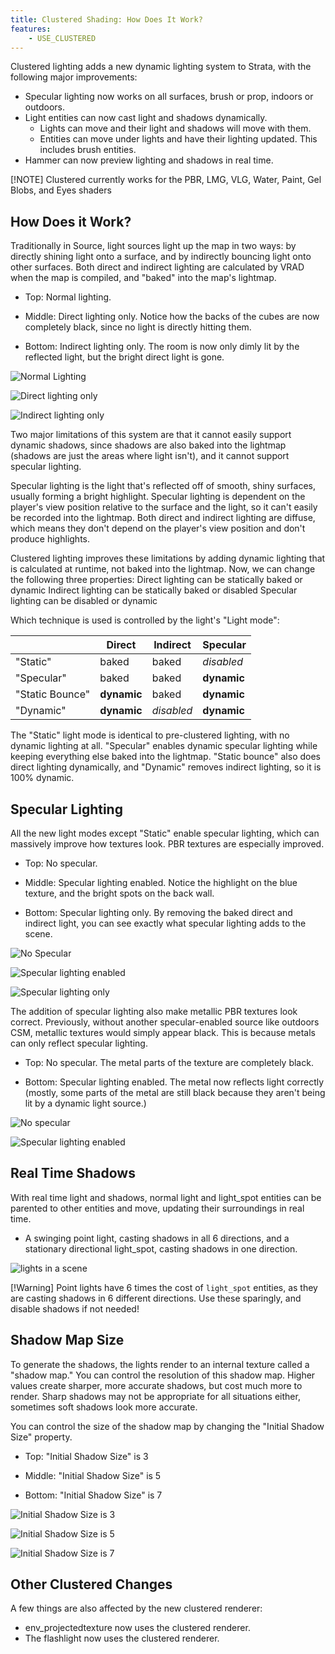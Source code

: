 ```yaml
---
title: Clustered Shading: How Does It Work?
features:
    - USE_CLUSTERED
---
```


Clustered lighting adds a new dynamic lighting system to Strata, with the following major improvements:
* Specular lighting now works on all surfaces, brush or prop, indoors or outdoors.
* Light entities can now cast light and shadows dynamically.
    * Lights can move and their light and shadows will move with them.
    * Entities can move under lights and have their lighting updated. This includes brush entities.
* Hammer can now preview lighting and shadows in real time.

[!NOTE] Clustered currently works for the PBR, LMG, VLG, Water, Paint, Gel Blobs, and Eyes shaders

## How Does it Work?

Traditionally in Source, light sources light up the map in two ways: by directly shining light onto a surface, and by indirectly bouncing light onto other surfaces. Both direct and indirect lighting are calculated by VRAD when the map is compiled, and "baked" into the map's lightmap.

* Top: Normal lighting.

* Middle: Direct lighting only. Notice how the backs of the cubes are now completely black, since no light is directly hitting them.

* Bottom: Indirect lighting only. The room is now only dimly lit by the reflected light, but the bright direct light is gone.

![Normal Lighting](images\only_direct1.jpg) 

![Direct lighting only](images\only_direct2.jpg) 

![Indirect lighting only](images\only_indirect.jpg)

Two major limitations of this system are that it cannot easily support dynamic shadows, since shadows are also baked into the lightmap (shadows are just the areas where light isn't), and it cannot support specular lighting.

Specular lighting is the light that's reflected off of smooth, shiny surfaces, usually forming a bright highlight. Specular lighting is dependent on the player's view position relative to the surface and the light, so it can't easily be recorded into the lightmap. Both direct and indirect lighting are diffuse, which means they don't depend on the player's view position and don't produce highlights.

Clustered lighting improves these limitations by adding dynamic lighting that is calculated at runtime, not baked into the lightmap. Now, we can change the following three properties:
Direct lighting can be statically baked or dynamic
Indirect lighting can be statically baked or disabled
Specular lighting can be disabled or dynamic

Which technique is used is controlled by the light's "Light mode":

| | Direct | Indirect | Specular |
|---------|---------|---------|---------|
| "Static" | baked | baked | *disabled* |
| "Specular" | baked | baked | **dynamic** |
| "Static Bounce" | **dynamic** | baked | **dynamic** |
| "Dynamic" | **dynamic** | *disabled* | **dynamic** |

The "Static" light mode is identical to pre-clustered lighting, with no dynamic lighting at all. "Specular" enables dynamic specular lighting while keeping everything else baked into the lightmap. "Static bounce" also does direct lighting dynamically, and "Dynamic" removes indirect lighting, so it is 100% dynamic.

## Specular Lighting
All the new light modes except "Static" enable specular lighting, which can massively improve how textures look. PBR textures are especially improved.

* Top: No specular.

* Middle: Specular lighting enabled. Notice the highlight on the blue texture, and the bright spots on the back wall.

* Bottom: Specular lighting only. By removing the baked direct and indirect light, you can see exactly what specular lighting adds to the scene.

![No Specular](images/specular1.jpg) 

![Specular lighting enabled](images/specular2.jpg) 

![Specular lighting only](images/specular3.jpg)

The addition of specular lighting also make metallic PBR textures look correct. Previously, without another specular-enabled source like outdoors CSM, metallic textures would simply appear black. This is because metals can only reflect specular lighting.

* Top: No specular. The metal parts of the texture are completely black.

* Bottom: Specular lighting enabled. The metal now reflects light correctly (mostly, some parts of the metal are still black because they aren't being lit by a dynamic light source.)

![No specular](images/specular_metal1.jpg) 

![Specular lighting enabled](images/specular_metal2.jpg)

## Real Time Shadows
With real time light and shadows, normal light and light_spot entities can be parented to other entities and move, updating their surroundings in real time.

* A swinging point light, casting shadows in all 6 directions, and a stationary directional light_spot, casting shadows in one direction.

![lights in a scene](images/shadows1.jpg)

[!Warning] Point lights have 6 times the cost of `light_spot` entities, as they are casting shadows in 6 different directions. Use these sparingly, and disable shadows if not needed!

## Shadow Map Size
To generate the shadows, the lights render to an internal texture called a "shadow map." You can control the resolution of this shadow map. Higher values create sharper, more accurate shadows, but cost much more to render. Sharp shadows may not be appropriate for all situations either, sometimes soft shadows look more accurate.

You can control the size of the shadow map by changing the "Initial Shadow Size" property.

* Top: "Initial Shadow Size" is 3

* Middle: "Initial Shadow Size" is 5

* Bottom: "Initial Shadow Size" is 7

![Initial Shadow Size is 3](images/shadow_size3.jpg) 

![Initial Shadow Size is 5](images/shadow_size7.jpg) 

![Initial Shadow Size is 7](images/shadow_size5.jpg)

## Other Clustered Changes
A few things are also affected by the new clustered renderer:
* env_projectedtexture now uses the clustered renderer.
* The flashlight now uses the clustered renderer.
